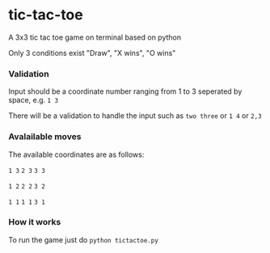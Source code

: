 # tic-tac-toe
A 3x3 tic tac toe game on terminal based on python

Only 3 conditions exist "Draw", "X wins", "O wins"


### Validation
Input should be a coordinate number ranging from 1 to 3 seperated by space, e.g. `1 3`

There will be a validation to handle the input such as `two three` or `1 4` or `2,3`

### Avalailable moves
The available coordinates are as follows: 

`1 3` `2 3` `3 3`

`1 2` `2 2` `3 2`

`1 1` `1 1` `3 1`

### How it works
To run the game just do `python tictactoe.py`

